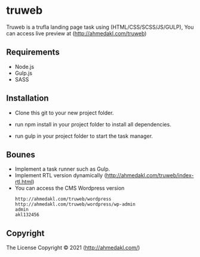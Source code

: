 # truweb
Truweb is a trufla landing page task using (HTML/CSS/SCSS/JS/GULP), You can access live preview at (http://ahmedakl.com/truweb)

## Requirements

* Node.js
* Gulp.js
* SASS

## Installation

* Clone this git to your new project folder.

* run npm install in your project folder to install all dependencies.

* run gulp in your project folder to start the task manager.

## Bounes

* Implement a task runner such as Gulp.
* Implement RTL version dynamically (http://ahmedakl.com/truweb/index-rtl.html)
* You can access the CMS Wordpress version
   ```
   http://ahmedakl.com/truweb/wordpress
   http://ahmedakl.com/truweb/wordpress/wp-admin
   admin
   akl132456
   ```

## Copyright

The License Copyright © 2021 (http://ahmedakl.com/)
